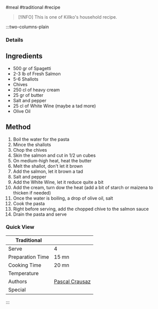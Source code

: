 #meal #traditional #recipe

> [!INFO]
> This is one of Killko's household recipe.

:::two-columns-plain

### Details
## Ingredients

- 500 gr of Spagetti
- 2-3 lb of Fresh Salmon
- 5-6 Shallots
- Chives
- 250 cl of heavy cream
- 25 gr of butter
- Salt and pepper
- 25 cl of White Wine (maybe a tad more)
- Olive Oil


## Method

1. Boil the water for the pasta
2. Mince the shallots
3. Chop the chives
4. Skin the salmon and cut in 1/2 un cubes
5. On medium-high heat, heat the butter
6. Melt the shallot, don't let it brown
7. Add the salmon, let it brown a tad
8. Salt and pepper
9. Add the White Wine, let it reduce quite a bit
10. Add the cream, turn dow the heat (add a bit of starch or maizena to thicken if needed)
11. Once the water is boiling, a drop of olive oil, salt
12. Cook the pasta
13. Right before serving, add the chopped chive to the salmon sauce
14. Drain the pasta and serve


### Quick View
| Traditional      |                                                |
| ---------------- | ---------------------------------------------- |
| Serve            | 4                                              |
| Preparation Time | 15 mn                                          |
| Cooking Time     | 20 mn                                          |
| Temperature      |                                                |
| Authors          | [Pascal Crausaz](mailto:pascal@askpascal.com)  |
| Special          |                                                |

:::

